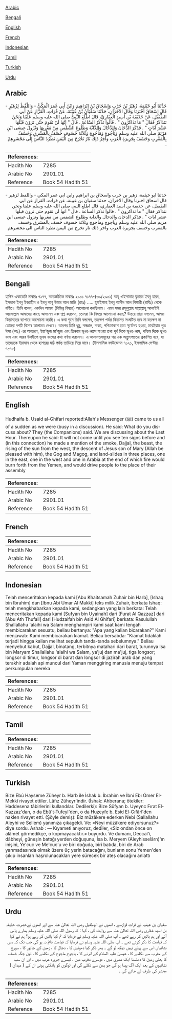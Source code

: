 [Arabic](#arabic)

[Bengali](#bengali)

[English](#english)

[French](#french)

[Indonesian](#indonesian)

[Tamil](#tamil)

[Turkish](#turkish)

[Urdu](#urdu)

## Arabic


<div dir="rtl" lang="ar" style={{fontSize:'larger',backgroundColor:'#f8f9fa',padding:20}}>
حَدَّثَنَا أَبُو خَيْثَمَةَ، زُهَيْرُ بْنُ حَرْبٍ وَإِسْحَاقُ بْنُ إِبْرَاهِيمَ وَابْنُ أَبِي عُمَرَ الْمَكِّيُّ - وَاللَّفْظُ لِزُهَيْرٍ - قَالَ إِسْحَاقُ أَخْبَرَنَا وَقَالَ الآخَرَانِ، حَدَّثَنَا سُفْيَانُ بْنُ عُيَيْنَةَ، عَنْ فُرَاتٍ، الْقَزَّازِ عَنْ أَبِي الطُّفَيْلِ، عَنْ حُذَيْفَةَ بْنِ أَسِيدٍ الْغِفَارِيِّ، قَالَ اطَّلَعَ النَّبِيُّ صلى الله عليه وسلم عَلَيْنَا وَنَحْنُ نَتَذَاكَرُ فَقَالَ ‏"‏ مَا تَذَاكَرُونَ ‏"‏ ‏.‏ قَالُوا نَذْكُرُ السَّاعَةَ ‏.‏ قَالَ ‏"‏ إِنَّهَا لَنْ تَقُومَ حَتَّى تَرَوْنَ قَبْلَهَا عَشْرَ آيَاتٍ ‏"‏ ‏.‏ فَذَكَرَ الدُّخَانَ وَالدَّجَّالَ وَالدَّابَّةَ وَطُلُوعَ الشَّمْسِ مِنْ مَغْرِبِهَا وَنُزُولَ عِيسَى ابْنِ مَرْيَمَ صلى الله عليه وسلم وَيَأْجُوجَ وَمَأْجُوجَ وَثَلاَثَةَ خُسُوفٍ خَسْفٌ بِالْمَشْرِقِ وَخَسْفٌ بِالْمَغْرِبِ وَخَسْفٌ بِجَزِيرَةِ الْعَرَبِ وَآخِرُ ذَلِكَ نَارٌ تَخْرُجُ مِنَ الْيَمَنِ تَطْرُدُ النَّاسَ إِلَى مَحْشَرِهِمْ ‏.‏
</div>
<div style={{backgroundColor:'#f8f9fa',padding:20, marginBottom: 10}}><table> <thead> <tr> <th>References:</th> <th></th> </tr> </thead> <tbody><tr><td>Hadith No</td><td>7285</td></tr><tr><td>Arabic No</td><td>2901.01</td></tr><tr><td>Reference</td><td>Book 54 Hadith 51</td></tr></tbody></table></div>


<div dir="rtl" lang="ar" style={{fontSize:'larger',backgroundColor:'#f8f9fa',padding:20}}>
حدثنا ابو خيثمة، زهير بن حرب واسحاق بن ابراهيم وابن ابي عمر المكي - واللفظ لزهير - قال اسحاق اخبرنا وقال الاخران، حدثنا سفيان بن عيينة، عن فرات، القزاز عن ابي الطفيل، عن حذيفة بن اسيد الغفاري، قال اطلع النبي صلى الله عليه وسلم علينا ونحن نتذاكر فقال " ما تذاكرون " . قالوا نذكر الساعة . قال " انها لن تقوم حتى ترون قبلها عشر ايات " . فذكر الدخان والدجال والدابة وطلوع الشمس من مغربها ونزول عيسى ابن مريم صلى الله عليه وسلم وياجوج وماجوج وثلاثة خسوف خسف بالمشرق وخسف بالمغرب وخسف بجزيرة العرب واخر ذلك نار تخرج من اليمن تطرد الناس الى محشرهم
</div>
<div style={{backgroundColor:'#f8f9fa',padding:20, marginBottom: 10}}><table> <thead> <tr> <th>References:</th> <th></th> </tr> </thead> <tbody><tr><td>Hadith No</td><td>7285</td></tr><tr><td>Arabic No</td><td>2901.01</td></tr><tr><td>Reference</td><td>Book 54 Hadith 51</td></tr></tbody></table></div>

## Bengali


<div dir="ltr" lang="bn" style={{fontSize:'larger',backgroundColor:'#f8f9fa',padding:20}}>
হাদিস একাডেমি নাম্বারঃ ৭১৭৭, আন্তর্জাতিক নাম্বারঃ ২৯০১ ৭১৭৭-(৩৯/২৯০১) আবূ খাইসামাহ যুহায়র ইবনু হারব, ইসহাক ইবনু ইবরাহীম ও ইবনু আবু উমার আল মাক্কি (রহঃ) ..... হুযাইফাহ ইবনু আসীদ আল গিফারী (রাযিঃ) থেকে বর্ণিত। তিনি বলেন, একদিন আমরা (বিভিন্ন বিষয়ে) আলোচনা করছিলাম। এমন সময় রসূলুল্লাহ সাল্লাল্লাহু আলাইহি ওয়াসাল্লাম আমাদের কাছে আসলেন এবং প্রশ্ন করলেন, তোমরা কি বিষয়ে আলোচনা করছ? উত্তরে তারা বললেন, আমরা কিয়ামতের ব্যাপারে আলোচনা করছি। এ কথা শুনে তিনি বললেন, ততক্ষণ পর্যন্ত কিয়ামত সংঘটিত হবে না যতক্ষণ না তোমরা দশটি বিশেষ আলামত দেখবে। তারপর তিনি ধুম্র, দাজ্জাল, দাব্বা, পশ্চিমাকাশ হতে সূর্যোদয় হওয়া, মারইয়াম পুত্র ঈসা (আঃ) এর অবতরণ, ইয়া’জুজ মা'জুজ এবং তিনবার ভূখণ্ড ধ্বসে যাওয়া তথা পূর্ব দিকে ভূখণ্ড ধ্বস, পশ্চিম দিকে ভূখণ্ড ধ্বস এবং আরব উপদ্বীপে ভূখণ্ড ধ্বসের কথা বর্ণনা করলেন। এ আলামতসমূহের পর এক অগ্ন্যুৎপাতের প্রকাশিত হবে, যা তাদেরকে ইয়ামান থেকে হাশরের মাঠ পর্যন্ত তাড়িয়ে নিয়ে যাবে। (ইসলামিক ফাউন্ডেশন ৭০২১, ইসলামিক সেন্টার ৭০৭৮)
</div>
<div style={{backgroundColor:'#f8f9fa',padding:20, marginBottom: 10}}><table> <thead> <tr> <th>References:</th> <th></th> </tr> </thead> <tbody><tr><td>Hadith No</td><td>7285</td></tr><tr><td>Arabic No</td><td>2901.01</td></tr><tr><td>Reference</td><td>Book 54 Hadith 51</td></tr></tbody></table></div>

## English


<div dir="ltr" lang="en" style={{fontSize:'larger',backgroundColor:'#f8f9fa',padding:20}}>
Hudhaifa b. Usaid al-Ghifari reported:Allah's Messenger (ﷺ) came to us all of a sudden as we were (busy in a discussion). He said: What do you discuss about? They (the Companions) said. We are discussing about the Last Hour. Thereupon he said: It will not come until you see ten signs before and (in this connection) he made a mention of the smoke, Dajjal, the beast, the rising of the sun from the west, the descent of Jesus son of Mary (Allah be pleased with him), the Gog and Magog, and land-slides in three places, one in the east, one in the west and one in Arabia at the end of which fire would burn forth from the Yemen, and would drive people to the place of their assembly
</div>
<div style={{backgroundColor:'#f8f9fa',padding:20, marginBottom: 10}}><table> <thead> <tr> <th>References:</th> <th></th> </tr> </thead> <tbody><tr><td>Hadith No</td><td>7285</td></tr><tr><td>Arabic No</td><td>2901.01</td></tr><tr><td>Reference</td><td>Book 54 Hadith 51</td></tr></tbody></table></div>

## French


<div dir="ltr" lang="fr" style={{fontSize:'larger',backgroundColor:'#f8f9fa',padding:20}}>

</div>
<div style={{backgroundColor:'#f8f9fa',padding:20, marginBottom: 10}}><table> <thead> <tr> <th>References:</th> <th></th> </tr> </thead> <tbody><tr><td>Hadith No</td><td>7285</td></tr><tr><td>Arabic No</td><td>2901.01</td></tr><tr><td>Reference</td><td>Book 54 Hadith 51</td></tr></tbody></table></div>

## Indonesian


<div dir="ltr" lang="id" style={{fontSize:'larger',backgroundColor:'#f8f9fa',padding:20}}>
Telah menceritakan kepada kami [Abu Khaitsamah Zuhair bin Harb], [Ishaq bin Ibrahim] dan [Ibnu Abi Umar Al Makki] teks milik Zuhair, berkata Ishaq: telah mengkhabarkan kepada kami, sedangkan yang lain berkata: Telah menceritakan kepada kami [Sufyan bin Uyainah] dari [Furat Al Qazzaz] dari [Abu Ath Thufail] dari [Hudzaifah bin Asid Al Ghifari] berkata: Rasulullah Shallallahu 'alaihi wa Salam menghampiri kami saat kami tengah membicarakan sesuatu, beliau bertanya: "Apa yang kalian bicarakan?" Kami menjawab: Kami membicarakan kiamat. Beliau bersabda: "Kiamat tidaklah terjadi hingga kalian melihat sepuluh tanda-tanda sebelumnya." Beliau menyebut kabut, Dajjal, binatang, terbitnya matahari dari barat, turunnya Isa bin Maryam Shallallahu 'alaihi wa Salam, ya'juj dan ma'juj, tiga longsor; longsor di timur, longsor di barat dan longsor di jazirah arab dan yang terakhir adalah api muncul dari Yaman menggiring manusia menuju tempat perkumpulan mereka
</div>
<div style={{backgroundColor:'#f8f9fa',padding:20, marginBottom: 10}}><table> <thead> <tr> <th>References:</th> <th></th> </tr> </thead> <tbody><tr><td>Hadith No</td><td>7285</td></tr><tr><td>Arabic No</td><td>2901.01</td></tr><tr><td>Reference</td><td>Book 54 Hadith 51</td></tr></tbody></table></div>

## Tamil


<div dir="ltr" lang="ta" style={{fontSize:'larger',backgroundColor:'#f8f9fa',padding:20}}>

</div>
<div style={{backgroundColor:'#f8f9fa',padding:20, marginBottom: 10}}><table> <thead> <tr> <th>References:</th> <th></th> </tr> </thead> <tbody><tr><td>Hadith No</td><td>7285</td></tr><tr><td>Arabic No</td><td>2901.01</td></tr><tr><td>Reference</td><td>Book 54 Hadith 51</td></tr></tbody></table></div>

## Turkish


<div dir="ltr" lang="tr" style={{fontSize:'larger',backgroundColor:'#f8f9fa',padding:20}}>
Bize Ebû Hayseme Züheyr b. Harb ile İshak b. İbrahim ve İbni Ebı Ömer El-Mekkî rivayet ettiler. Lâfız Züheyr'indir. (İshak: Ahberana; ötekiler: Haddesena tâbirlerini kullandılar. Dedilerki): Bize Süfyan b. Uyeync Fırat El-Kazzaz'dan, o da Ebû't-Tufeyl'den, o da Huzeyfe b. Esîd El-Gıfârî'den naklen rivayet etti. (Şöyle demiş): Biz müzâkere ederken Nebi (Sallallahu Aleyhi ve Sellem) yanımıza çıkageldi. Ve: «Neyi müzâkere ediyorsunuz?» diye sordu. Ashab : — Kıyameti anıyoruz, dediler, «Siz ondan önce on alâmet görmedikçe, o kopmayacaktır.» buyurdu. Ve dumanı, Deccal'i, dâbheyi, güneşin battığı yerden doğuşunu, İsa b. Meryem (Aleyhisselârn)'ın inişini, Ye'cuc ve Me'cuc'u ve biri doğuda, biri batıda, biri de Arab yarımadasında olmak üzere üç yerin batacağını, bunların sonu Yemen'den çıkıp insanları haşrolunacakları yere sürecek bir ateş olacağını anlattı
</div>
<div style={{backgroundColor:'#f8f9fa',padding:20, marginBottom: 10}}><table> <thead> <tr> <th>References:</th> <th></th> </tr> </thead> <tbody><tr><td>Hadith No</td><td>7285</td></tr><tr><td>Arabic No</td><td>2901.01</td></tr><tr><td>Reference</td><td>Book 54 Hadith 51</td></tr></tbody></table></div>

## Urdu


<div dir="rtl" lang="ur" style={{fontSize:'larger',backgroundColor:'#f8f9fa',padding:20}}>
سفیان بن عینیہ نے فرات قزازسے ، انھوں نے ابوطفیل رضی اللہ تعالیٰ عنہ سے اور انھوں نےحضرت حذیفہ بن اسید غفاری رضی اللہ تعالیٰ عنہ سے روایت کی ، کہا : کہ رسول اللہ صلی اللہ علیہ وسلم ہمارے پاس آئے اور ہم باتیں کر رہے تھے ۔ آپ صلی اللہ علیہ وسلم نے فرمایا کہ تم کیا باتیں کر رہے ہو؟ ہم نے کہا کہ قیامت کا ذکر کرتے تھے ۔ آپ صلی اللہ علیہ وسلم نے فرمایا کہ قیامت قائم نہ ہو گی جب تک کہ دس نشانیاں اس سے پہلے نہیں دیکھ لو گے ۔ پھر ذکر کیا دھوئیں کا ، دجال کا ، زمین کے جانور کا ، سورج کے مغرب سے نکلنے کا ، عیسیٰ علیہ السلام کے اترنے کا ، یاجوج ماجوج کے نکلنے کا ، تین جگہ خسف کا یعنی زمین کا دھنسنا ایک مشرق میں ، دوسرے مغرب میں ، تیسرے جزیرہ عرب میں ۔ اور ان سب نشانیوں کے بعد ایک آگ پیدا ہو گی جو یمن سے نکلے گی اور لوگوں کو ہانکتی ہوئی ان کے ( میدان ) محشر کی طرف لے جائے گی ۔
</div>
<div style={{backgroundColor:'#f8f9fa',padding:20, marginBottom: 10}}><table> <thead> <tr> <th>References:</th> <th></th> </tr> </thead> <tbody><tr><td>Hadith No</td><td>7285</td></tr><tr><td>Arabic No</td><td>2901.01</td></tr><tr><td>Reference</td><td>Book 54 Hadith 51</td></tr></tbody></table></div>